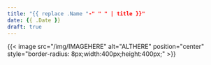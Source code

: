 ```yaml
---
title: "{{ replace .Name "-" " " | title }}"
date: {{ .Date }}
draft: true
---
```


{{< image src="/img/IMAGEHERE" alt="ALTHERE" position="center" style="border-radius: 8px;width:400px;height:400px;" >}}


